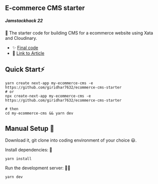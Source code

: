 ## E-commerce CMS starter
##### Jamstackhack 22
🔦 The starter code for building CMS for a ecommerce website using Xata and Cloudinary.

- ✨ [Final code](https://github.com/giridhar7632/jamstackhack-22)
- 📝 [Link to Article]()


## Quick Start⚡

```
yarn create next-app my-ecommerce-cms -e https://github.com/giridhar7632/ecommerce-cms-starter
# or
npx create-next-app my-ecommerce-cms -e https://github.com/giridhar7632/ecommerce-cms-starter

# then
cd my-ecommerce-cms && yarn dev
```

## Manual Setup 🚀

Download it, git clone into coding environment of your choice 😃.

Install dependencies: 🔽 
```
yarn install
```

Run the development server: 👨‍💻 
```
yarn dev
```
